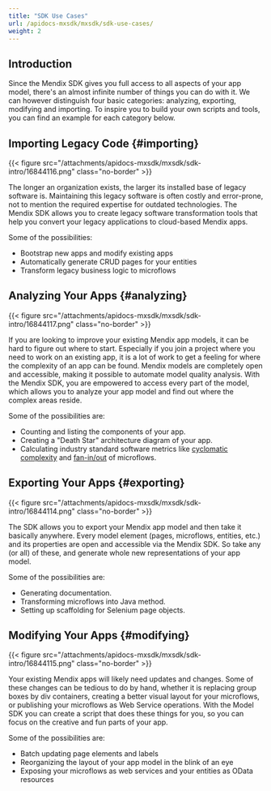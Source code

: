 ```yaml
---
title: "SDK Use Cases"
url: /apidocs-mxsdk/mxsdk/sdk-use-cases/
weight: 2
---
```


## Introduction

Since the Mendix SDK gives you full access to all aspects of your app model, there's an almost infinite number of things you can do with it. We can however distinguish four basic categories: analyzing, exporting, modifying and importing. To inspire you to build your own scripts and tools, you can find an example for each category below.

## Importing Legacy Code {#importing}

{{< figure src="/attachments/apidocs-mxsdk/mxsdk/sdk-intro/16844116.png" class="no-border" >}}

The longer an organization exists, the larger its installed base of legacy software is. Maintaining this legacy software is often costly and error-prone, not to mention the required expertise for outdated technologies. The Mendix SDK allows you to create legacy software transformation tools that help you convert your legacy applications to cloud-based Mendix apps.

Some of the possibilities:

* Bootstrap new apps and modify existing apps
* Automatically generate CRUD pages for your entities
* Transform legacy business logic to microflows

## Analyzing Your Apps {#analyzing}

{{< figure src="/attachments/apidocs-mxsdk/mxsdk/sdk-intro/16844117.png" class="no-border" >}}

If you are looking to improve your existing Mendix app models, it can be hard to figure out where to start. Especially if you join a project where you need to work on an existing app, it is a lot of work to get a feeling for where the complexity of an app can be found. Mendix models are completely open and accessible, making it possible to automate model quality analysis. With the Mendix SDK, you are empowered to access every part of the model, which allows you to analyze your app model and find out where the complex areas reside.

Some of the possibilities are:

* Counting and listing the components of your app.
* Creating a "Death Star" architecture diagram of your app.
* Calculating industry standard software metrics like [cyclomatic complexity](https://en.wikipedia.org/wiki/Cyclomatic_complexity) and [fan-in/out](https://en.wikipedia.org/wiki/Fan-out_%28software%29) of microflows.

## Exporting Your Apps {#exporting}

{{< figure src="/attachments/apidocs-mxsdk/mxsdk/sdk-intro/16844114.png" class="no-border" >}} 

The SDK allows you to export your Mendix app model and then take it basically anywhere. Every model element (pages, microflows, entities, etc.) and its properties are open and accessible via the Mendix SDK. So take any (or all) of these, and generate whole new representations of your app model.

Some of the possibilities are:

* Generating documentation.
* Transforming microflows into Java method.
* Setting up scaffolding for Selenium page objects.

## Modifying Your Apps {#modifying}

{{< figure src="/attachments/apidocs-mxsdk/mxsdk/sdk-intro/16844115.png" class="no-border" >}} 

Your existing Mendix apps will likely need updates and changes. Some of these changes can be tedious to do by hand, whether it is replacing group boxes by div containers, creating a better visual layout for your microflows, or publishing your microflows as Web Service operations. With the Model SDK you can create a script that does these things for you, so you can focus on the creative and fun parts of your app.

Some of the possibilities are:

* Batch updating page elements and labels
* Reorganizing the layout of your app model in the blink of an eye
* Exposing your microflows as web services and your entities as OData resources

